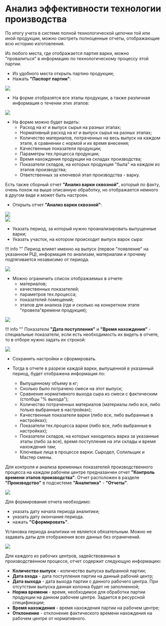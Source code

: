 # Анализ эффективности технологии производства

По итогу учета в системе полной технологической цепочки той или иной
продукции, можно смотреть полноценные отчеты, отображающие всю историю
изготовления.

Из любого места, где отображается партия варки, можно "провалиться" в
информацию по технологическому процессу этой партии.

-   Из удобного места открыть партию продукции;
-   Нажать **"Паспорт партии"**:  

![](AnalysisEffectiveProduction.assets/1.png)

-   На форме отобразятся все этапы продукции, а также различная
    информация о течении этих этапов:  

![](AnalysisEffectiveProduction.assets/2.png)

- На форме можно будет видеть:
    -   Расход на кг и выпуск сырья на разных этапах;
    -   Нормативный расход на кг и выпуск сырья на разных этапах;
    -   Количество материалов, потраченных на весь выпуск на каждом этапе, в сравнении с нормой и их время внесения;
    -   Качественные показатели продукции;
    -   Параметры тех.процесса продукции;
    -   Время нахождения продукции на складах производства;
    -   Показатели складов, на которых продукция "была" на каждом из этапов производства;
    -   Ответственных за ключевой этап производства - варку.

Есть также сборный отчет **"Анализ варки сквозной"**, который по факту,
очень похож на выше описанную обработку, но отображается немного в другом виде и может быть настроен.

-   Открыть отчет **"Анализ варки сквозной"**:  

![](AnalysisEffectiveProduction.assets/3.png)  
![](AnalysisEffectiveProduction.assets/4.png)
 
-   Указать период, за который нужно проанализировать выпущенные варки;
-   Указать участок, на котором происходит выпуск варок сыра:  
    
!!! info ""
    Период влияет именно на выпуск (первое "появление" на указанном РЦ), информация по анализам, материалам и прочему подтягивается независимо от периода.  

![](AnalysisEffectiveProduction.assets/5.png)
    
- Можно ограничить список отображаемых в отчете:
    -   материалов;
    -   качественных показателей;
    -   параметров тех.процесса;
    -   показателей помещений;
    -   этапов для анализа (где и сколько на конкретном этапе "провела"времени продукция);        

![](AnalysisEffectiveProduction.assets/6.png)

!!! info "" 
    Показатели **"Дата поступления"** и **"Время нахождения"** - специальные показатели, если есть необходимость их видеть в отчете, то в отборе нужно задать их строкой:  

![](AnalysisEffectiveProduction.assets/1.gif)  

-   Сохранить настройки и сформировать.

- Тогда в отчете в разрезе каждой варки, выпущенной в указанный период, будет отображена информация по:
    -   Выпущенному объему в кг;
    -   Сколько было потрачено смеси на этот выпуск;
    -   Сравнение нормативного выхода сыра из смеси с фактическим (столбцы
        "% выхода");
    -   Количество потраченных материалов (материалы либо все, либо только
        выбранные в настройках);
    -   Качественные показатели варки (либо все, либо выбранные в
        настройках);
    -   Показатели тех.процесса варки (либо все, либо выбранные в
        настройках);
    -   Показатели складов, на которых находилась варка за указанные этапы (либо за все), время поступления на эти склады и время нахождения там;
    -   Ключевые лица в процессе варки: Сыродел, Солильщик и Мастер смены.

Для контроля и анализа временных показателей производственного процесса на каждом рабочем центре предназанчен отчет **"Контроль времени этапов производства"**. Отчет расположен в разделе **"Производство"** в подсистеме **"Аналитика"** - **"Отчеты"**.

![](AnalysisEffectiveProduction.assets/2.gif)

Для формирования отчета необходимо:

- указать дату начала периода аналитики;
- указать дату окончания периода.
- нажать **"Сформировать"**.

Установка периода аналитики не является обязательным. Можно не задавать даты для отображения всех данных без ограничений.

![](AnalysisEffectiveProduction.assets/7.png)

Для каждого из рабочих центров, задействованных в производственном процессе, отчет содержит следующую информацию:

- **Количество выпуск** - количество выпуска выбранной партии;
- **Дата входа** - дата поступления партии на данный рабочий центр;
- **Дата выхода** -  дата выхода партии с данного рабочего центра. При отсутствии выпуска данная колонка будет не заполненной;
- **Норма времени** -  время, необходимое для обработки партии продукции на данном рабочем центре. Задается в ресурсной спецификации;
- **Время нахождения** -  время нахождения партии на рабочем центре;
- **Отклонение** - отклонение фактического времени нахождения на рабочем центре от нормативного.
